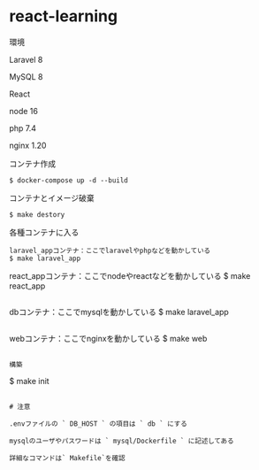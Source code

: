 # react-learning

環境

Laravel 8

MySQL 8

React

node 16

php 7.4

nginx 1.20

コンテナ作成

```
$ docker-compose up -d --build
```

コンテナとイメージ破棄

```
$ make destory
```

各種コンテナに入る

```
laravel_appコンテナ：ここでlaravelやphpなどを動かしている
$ make laravel_app
```

react_appコンテナ：ここでnodeやreactなどを動かしている
$ make react_app
```
```
dbコンテナ：ここでmysqlを動かしている
$ make laravel_app
```

```
webコンテナ：ここでnginxを動かしている
$ make web
```

構築

```
$ make init
```

# 注意

.envファイルの ` DB_HOST ` の項目は ` db ` にする

mysqlのユーザやパスワードは ` mysql/Dockerfile ` に記述してある

詳細なコマンドは` Makefile`を確認